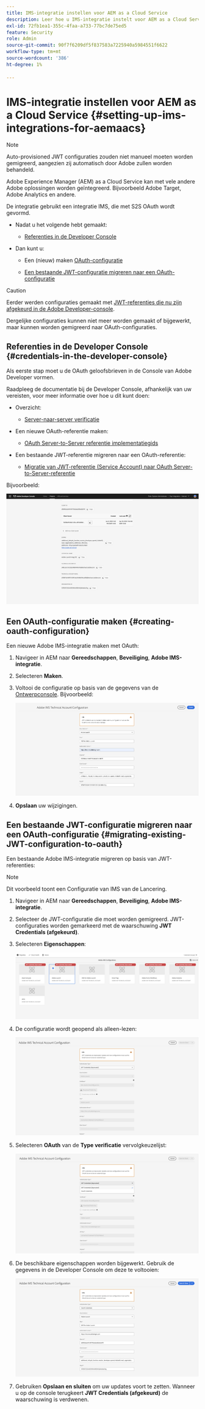 ```yaml
---
title: IMS-integratie instellen voor AEM as a Cloud Service
description: Leer hoe u IMS-integratie instelt voor AEM as a Cloud Service
exl-id: 72fb1ea1-355c-4faa-a733-77bc7de75ed5
feature: Security
role: Admin
source-git-commit: 90f7f6209df5f837583a7225940a5984551f6622
workflow-type: tm+mt
source-wordcount: '386'
ht-degree: 1%

---
```


# IMS-integratie instellen voor AEM as a Cloud Service {#setting-up-ims-integrations-for-aemaacs}

>[!NOTE]
>
>Auto-provisioned JWT configuraties zouden niet manueel moeten worden gemigreerd, aangezien zij automatisch door Adobe zullen worden behandeld.

Adobe Experience Manager (AEM) as a Cloud Service kan met vele andere Adobe oplossingen worden geïntegreerd. Bijvoorbeeld Adobe Target, Adobe Analytics en andere.

De integratie gebruikt een integratie IMS, die met S2S OAuth wordt gevormd.

* Nadat u het volgende hebt gemaakt:

   * [Referenties in de Developer Console](#credentials-in-the-developer-console)

* Dan kunt u:

   * Een (nieuw) maken [OAuth-configuratie](#creating-oauth-configuration)

   * [Een bestaande JWT-configuratie migreren naar een OAuth-configuratie](#migrating-existing-JWT-configuration-to-oauth)

>[!CAUTION]
>
>Eerder werden configuraties gemaakt met [JWT-referenties die nu zijn afgekeurd in de Adobe Developer-console](/help/security/jwt-credentials-deprecation-in-adobe-developer-console.md).
>
>Dergelijke configuraties kunnen niet meer worden gemaakt of bijgewerkt, maar kunnen worden gemigreerd naar OAuth-configuraties.

## Referenties in de Developer Console {#credentials-in-the-developer-console}

Als eerste stap moet u de OAuth geloofsbrieven in de Console van Adobe Developer vormen.

Raadpleeg de documentatie bij de Developer Console, afhankelijk van uw vereisten, voor meer informatie over hoe u dit kunt doen:

* Overzicht:

   * [Server-naar-server verificatie](https://developer.adobe.com/developer-console/docs/guides/authentication/ServerToServerAuthentication/)

* Een nieuwe OAuth-referentie maken:

   * [OAuth Server-to-Server referentie implementatiegids](https://developer.adobe.com/developer-console/docs/guides/authentication/ServerToServerAuthentication/implementation/)

* Een bestaande JWT-referentie migreren naar een OAuth-referentie:

   * [Migratie van JWT-referentie (Service Account) naar OAuth Server-to-Server-referentie](https://developer.adobe.com/developer-console/docs/guides/authentication/ServerToServerAuthentication/migration/)

Bijvoorbeeld:

![OAuth Credential in de Developer Console](assets/ims-configuration-developer-console.png)

## Een OAuth-configuratie maken {#creating-oauth-configuration}

Een nieuwe Adobe IMS-integratie maken met OAuth:

1. Navigeer in AEM naar **Gereedschappen**, **Beveiliging**, **Adobe IMS-integratie**.

1. Selecteren **Maken**.

1. Voltooi de configuratie op basis van de gegevens van de [Ontwerpconsole](https://developer.adobe.com/developer-console/docs/guides/authentication/ServerToServerAuthentication/implementation/). Bijvoorbeeld:

   ![OAuth-configuratie maken](assets/ims-create-oauth-configuration.png)

1. **Opslaan** uw wijzigingen.

## Een bestaande JWT-configuratie migreren naar een OAuth-configuratie {#migrating-existing-JWT-configuration-to-oauth}

Een bestaande Adobe IMS-integratie migreren op basis van JWT-referenties:

>[!NOTE]
>
>Dit voorbeeld toont een Configuratie van IMS van de Lancering.

1. Navigeer in AEM naar **Gereedschappen**, **Beveiliging**, **Adobe IMS-integratie**.

1. Selecteer de JWT-configuratie die moet worden gemigreerd. JWT-configuraties worden gemarkeerd met de waarschuwing **JWT Credentials (afgekeurd)**.

1. Selecteren **Eigenschappen**:

   ![JWT-configuratie selecteren](assets/ims-migrate-jwt-select-configuration.png)

1. De configuratie wordt geopend als alleen-lezen:

   ![Configuratieeigenschappen - alleen-lezen](assets/ims-migrate-jwt-properties-read-only.png)

1. Selecteren **OAuth** van de **Type verificatie** vervolgkeuzelijst:

   ![Verificatietype selecteren](assets/ims-migrate-jwt-authentication-type.png)

1. De beschikbare eigenschappen worden bijgewerkt. Gebruik de gegevens in de Developer Console om deze te voltooien:

   ![Volledige details OAuth](assets/ims-migrate-jwt-complete-oauth-details.png)

1. Gebruiken **Opslaan en sluiten** om uw updates voort te zetten.
Wanneer u op de console terugkeert **JWT Credentials (afgekeurd)** de waarschuwing is verdwenen.
